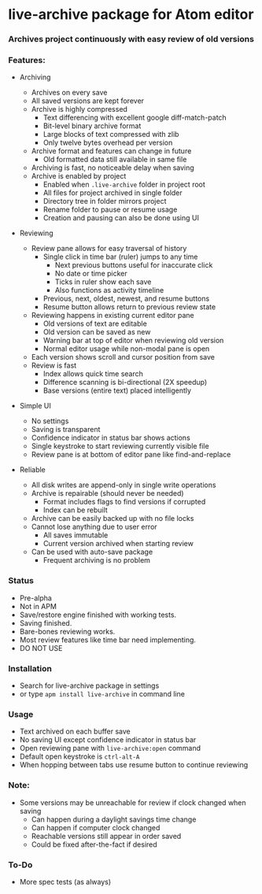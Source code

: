 # live-archive package for Atom editor

### Archives project continuously with easy review of old versions

### Features:

- Archiving
  - Archives on every save
  - All saved versions are kept forever
  - Archive is highly compressed
    - Text differencing with excellent google diff-match-patch
    - Bit-level binary archive format
    - Large blocks of text compressed with zlib
    - Only twelve bytes overhead per version
  - Archive format and features can change in future
    - Old formatted data still available in same file
  - Archiving is fast, no noticeable delay when saving
  - Archive is enabled by project
    - Enabled when `.live-archive` folder in project root
    - All files for project archived in single folder
    - Directory tree in folder mirrors project
    - Rename folder to pause or resume usage
    - Creation and pausing can also be done using UI

- Reviewing
  - Review pane allows for easy traversal of history
    - Single click in time bar (ruler) jumps to any time
      - Next previous buttons useful for inaccurate click
      - No date or time picker
      - Ticks in ruler show each save
      - Also functions as activity timeline
    - Previous, next, oldest, newest, and resume buttons
    - Resume button allows return to previous review state
  - Reviewing happens in existing current editor pane
    - Old versions of text are editable
    - Old version can be saved as new
    - Warning bar at top of editor when reviewing old version
    - Normal editor usage while non-modal pane is open
  - Each version shows scroll and cursor position from save
  - Review is fast
    - Index allows quick time search
    - Difference scanning is bi-directional (2X speedup)
    - Base versions (entire text) placed intelligently

- Simple UI
  - No settings
  - Saving is transparent
  - Confidence indicator in status bar shows actions
  - Single keystroke to start reviewing currently visible file
  - Review pane is at bottom of editor pane like find-and-replace


- Reliable
  - All disk writes are append-only in single write operations
  - Archive is repairable (should never be needed)
    - Format includes flags to find versions if corrupted
    - Index can be rebuilt
  - Archive can be easily backed up with no file locks
  - Cannot lose anything due to user error
    - All saves immutable
    - Current version archived when starting review
  - Can be used with auto-save package
    - Frequent archiving is no problem

### Status
- Pre-alpha
- Not in APM
- Save/restore engine finished with working tests.
- Saving finished.
- Bare-bones reviewing works.  
- Most review features like time bar need implementing.
- DO NOT USE

### Installation

- Search for live-archive package in settings
- or type `apm install live-archive` in command line

### Usage

- Text archived on each buffer save
- No saving UI except confidence indicator in status bar
- Open reviewing pane with `live-archive:open` command
- Default open keystroke is `ctrl-alt-A`
- When hopping between tabs use resume button to continue reviewing

### Note:
- Some versions may be unreachable for review if clock changed when saving
  - Can happen during a daylight savings time change
  - Can happen if computer clock changed
  - Reachable versions still appear in order saved
  - Could be fixed after-the-fact if desired

### To-Do
- More spec tests (as always)
